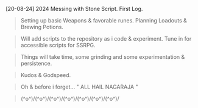 [20-08-24] 2024 Messing with Stone Script. First Log.
> Setting up basic Weapons & favorable runes.
> Planning Loadouts & Brewing Potions.

> Will add scripts to the repository as i code & experiment.
> Tune in for accessible scripts for SSRPG.

> Things will take time, some grinding and some experimentation & persistence. 


> Kudos & Godspeed. 


> Oh & before i forget... " ALL HAIL NAGARAJA "

> \(^o^)/\(^o^)/\(^o^)/\(^o^)/\(^o^)/\(^o^)/\(^o^)/ 
